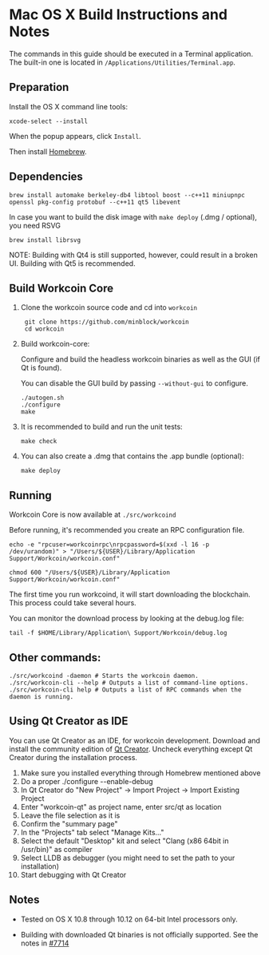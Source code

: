 Mac OS X Build Instructions and Notes
====================================
The commands in this guide should be executed in a Terminal application.
The built-in one is located in `/Applications/Utilities/Terminal.app`.

Preparation
-----------
Install the OS X command line tools:

`xcode-select --install`

When the popup appears, click `Install`.

Then install [Homebrew](http://brew.sh).

Dependencies
----------------------

    brew install automake berkeley-db4 libtool boost --c++11 miniupnpc openssl pkg-config protobuf --c++11 qt5 libevent

In case you want to build the disk image with `make deploy` (.dmg / optional), you need RSVG

    brew install librsvg

NOTE: Building with Qt4 is still supported, however, could result in a broken UI. Building with Qt5 is recommended.

Build Workcoin Core
------------------------

1. Clone the workcoin source code and cd into `workcoin`

        git clone https://github.com/minblock/workcoin
        cd workcoin

2.  Build workcoin-core:

    Configure and build the headless workcoin binaries as well as the GUI (if Qt is found).

    You can disable the GUI build by passing `--without-gui` to configure.

        ./autogen.sh
        ./configure
        make

3.  It is recommended to build and run the unit tests:

        make check

4.  You can also create a .dmg that contains the .app bundle (optional):

        make deploy

Running
-------

Workcoin Core is now available at `./src/workcoind`

Before running, it's recommended you create an RPC configuration file.

    echo -e "rpcuser=workcoinrpc\nrpcpassword=$(xxd -l 16 -p /dev/urandom)" > "/Users/${USER}/Library/Application Support/Workcoin/workcoin.conf"

    chmod 600 "/Users/${USER}/Library/Application Support/Workcoin/workcoin.conf"

The first time you run workcoind, it will start downloading the blockchain. This process could take several hours.

You can monitor the download process by looking at the debug.log file:

    tail -f $HOME/Library/Application\ Support/Workcoin/debug.log

Other commands:
-------

    ./src/workcoind -daemon # Starts the workcoin daemon.
    ./src/workcoin-cli --help # Outputs a list of command-line options.
    ./src/workcoin-cli help # Outputs a list of RPC commands when the daemon is running.

Using Qt Creator as IDE
------------------------
You can use Qt Creator as an IDE, for workcoin development.
Download and install the community edition of [Qt Creator](https://www.qt.io/download/).
Uncheck everything except Qt Creator during the installation process.

1. Make sure you installed everything through Homebrew mentioned above
2. Do a proper ./configure --enable-debug
3. In Qt Creator do "New Project" -> Import Project -> Import Existing Project
4. Enter "workcoin-qt" as project name, enter src/qt as location
5. Leave the file selection as it is
6. Confirm the "summary page"
7. In the "Projects" tab select "Manage Kits..."
8. Select the default "Desktop" kit and select "Clang (x86 64bit in /usr/bin)" as compiler
9. Select LLDB as debugger (you might need to set the path to your installation)
10. Start debugging with Qt Creator

Notes
-----

* Tested on OS X 10.8 through 10.12 on 64-bit Intel processors only.

* Building with downloaded Qt binaries is not officially supported. See the notes in [#7714](https://github.com/bitcoin/bitcoin/issues/7714)
